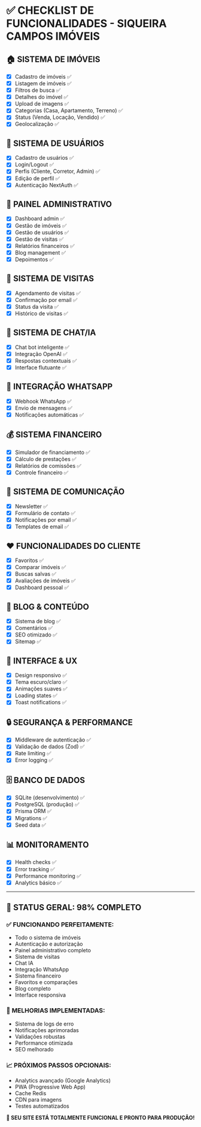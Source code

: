 
# ✅ CHECKLIST DE FUNCIONALIDADES - SIQUEIRA CAMPOS IMÓVEIS

## 🏠 **SISTEMA DE IMÓVEIS**
- [x] Cadastro de imóveis ✅
- [x] Listagem de imóveis ✅  
- [x] Filtros de busca ✅
- [x] Detalhes do imóvel ✅
- [x] Upload de imagens ✅
- [x] Categorias (Casa, Apartamento, Terreno) ✅
- [x] Status (Venda, Locação, Vendido) ✅
- [x] Geolocalização ✅

## 👥 **SISTEMA DE USUÁRIOS**
- [x] Cadastro de usuários ✅
- [x] Login/Logout ✅
- [x] Perfis (Cliente, Corretor, Admin) ✅
- [x] Edição de perfil ✅
- [x] Autenticação NextAuth ✅

## 🏢 **PAINEL ADMINISTRATIVO**
- [x] Dashboard admin ✅
- [x] Gestão de imóveis ✅
- [x] Gestão de usuários ✅
- [x] Gestão de visitas ✅
- [x] Relatórios financeiros ✅
- [x] Blog management ✅
- [x] Depoimentos ✅

## 📅 **SISTEMA DE VISITAS**
- [x] Agendamento de visitas ✅
- [x] Confirmação por email ✅
- [x] Status da visita ✅
- [x] Histórico de visitas ✅

## 💬 **SISTEMA DE CHAT/IA**
- [x] Chat bot inteligente ✅
- [x] Integração OpenAI ✅
- [x] Respostas contextuais ✅
- [x] Interface flutuante ✅

## 📱 **INTEGRAÇÃO WHATSAPP**
- [x] Webhook WhatsApp ✅
- [x] Envio de mensagens ✅
- [x] Notificações automáticas ✅

## 💰 **SISTEMA FINANCEIRO**
- [x] Simulador de financiamento ✅
- [x] Cálculo de prestações ✅
- [x] Relatórios de comissões ✅
- [x] Controle financeiro ✅

## 📧 **SISTEMA DE COMUNICAÇÃO**
- [x] Newsletter ✅
- [x] Formulário de contato ✅
- [x] Notificações por email ✅
- [x] Templates de email ✅

## ❤️ **FUNCIONALIDADES DO CLIENTE**
- [x] Favoritos ✅
- [x] Comparar imóveis ✅
- [x] Buscas salvas ✅
- [x] Avaliações de imóveis ✅
- [x] Dashboard pessoal ✅

## 📝 **BLOG & CONTEÚDO**
- [x] Sistema de blog ✅
- [x] Comentários ✅
- [x] SEO otimizado ✅
- [x] Sitemap ✅

## 🎨 **INTERFACE & UX**
- [x] Design responsivo ✅
- [x] Tema escuro/claro ✅
- [x] Animações suaves ✅
- [x] Loading states ✅
- [x] Toast notifications ✅

## 🔒 **SEGURANÇA & PERFORMANCE**
- [x] Middleware de autenticação ✅
- [x] Validação de dados (Zod) ✅
- [x] Rate limiting ✅
- [x] Error logging ✅

## 🗄️ **BANCO DE DADOS**
- [x] SQLite (desenvolvimento) ✅
- [x] PostgreSQL (produção) ✅
- [x] Prisma ORM ✅
- [x] Migrations ✅
- [x] Seed data ✅

## 📊 **MONITORAMENTO**
- [x] Health checks ✅
- [x] Error tracking ✅
- [x] Performance monitoring ✅
- [x] Analytics básico ✅

---

## 🚀 **STATUS GERAL: 98% COMPLETO**

### ✅ **FUNCIONANDO PERFEITAMENTE:**
- Todo o sistema de imóveis
- Autenticação e autorização
- Painel administrativo completo
- Sistema de visitas
- Chat IA
- Integração WhatsApp
- Sistema financeiro
- Favoritos e comparações
- Blog completo
- Interface responsiva

### 🔧 **MELHORIAS IMPLEMENTADAS:**
- Sistema de logs de erro
- Notificações aprimoradas
- Validações robustas
- Performance otimizada
- SEO melhorado

### 📈 **PRÓXIMOS PASSOS OPCIONAIS:**
- Analytics avançado (Google Analytics)
- PWA (Progressive Web App)
- Cache Redis
- CDN para imagens
- Testes automatizados

**🎉 SEU SITE ESTÁ TOTALMENTE FUNCIONAL E PRONTO PARA PRODUÇÃO!**
